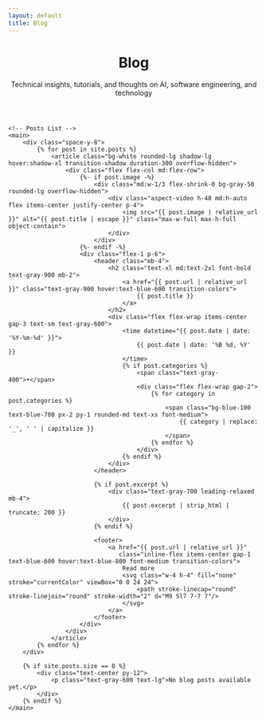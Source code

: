 ```yaml
---
layout: default
title: Blog
---
```


<div class="max-w-4xl mx-auto px-4 sm:px-6 md:px-8 py-4 md:py-12">
    <!-- Header -->
    <header class="mb-8">
        <h1 class="text-2xl md:text-3xl font-semibold text-gray-800 mb-2">
            Blog
        </h1>
        <p class="text-gray-600 text-lg">
            Technical insights, tutorials, and thoughts on AI, software engineering, and technology
        </p>
    </header>

    <!-- Posts List -->
    <main>
        <div class="space-y-8">
            {% for post in site.posts %}
                <article class="bg-white rounded-lg shadow-lg hover:shadow-xl transition-shadow duration-300 overflow-hidden">
                    <div class="flex flex-col md:flex-row">
                        {%- if post.image -%}
                            <div class="md:w-1/3 flex-shrink-0 bg-gray-50 rounded-lg overflow-hidden">
                                <div class="aspect-video h-48 md:h-auto flex items-center justify-center p-4">
                                    <img src="{{ post.image | relative_url }}" alt="{{ post.title | escape }}" class="max-w-full max-h-full object-contain">
                                </div>
                            </div>
                        {%- endif -%}
                        <div class="flex-1 p-6">
                            <header class="mb-4">
                                <h2 class="text-xl md:text-2xl font-bold text-gray-900 mb-2">
                                    <a href="{{ post.url | relative_url }}" class="text-gray-900 hover:text-blue-600 transition-colors">
                                        {{ post.title }}
                                    </a>
                                </h2>
                                <div class="flex flex-wrap items-center gap-3 text-sm text-gray-600">
                                    <time datetime="{{ post.date | date: '%Y-%m-%d' }}">
                                        {{ post.date | date: '%B %d, %Y' }}
                                    </time>
                                    {% if post.categories %}
                                        <span class="text-gray-400">•</span>
                                        <div class="flex flex-wrap gap-2">
                                            {% for category in post.categories %}
                                                <span class="bg-blue-100 text-blue-700 px-2 py-1 rounded-md text-xs font-medium">
                                                    {{ category | replace: '_', ' ' | capitalize }}
                                                </span>
                                            {% endfor %}
                                        </div>
                                    {% endif %}
                                </div>
                            </header>
                            
                            {% if post.excerpt %}
                                <div class="text-gray-700 leading-relaxed mb-4">
                                    {{ post.excerpt | strip_html | truncate: 200 }}
                                </div>
                            {% endif %}
                            
                            <footer>
                                <a href="{{ post.url | relative_url }}" 
                                   class="inline-flex items-center gap-1 text-blue-600 hover:text-blue-800 font-medium transition-colors">
                                    Read more
                                    <svg class="w-4 h-4" fill="none" stroke="currentColor" viewBox="0 0 24 24">
                                        <path stroke-linecap="round" stroke-linejoin="round" stroke-width="2" d="M9 5l7 7-7 7"/>
                                    </svg>
                                </a>
                            </footer>
                        </div>
                    </div>
                </article>
            {% endfor %}
        </div>
        
        {% if site.posts.size == 0 %}
            <div class="text-center py-12">
                <p class="text-gray-600 text-lg">No blog posts available yet.</p>
            </div>
        {% endif %}
    </main>
</div>
